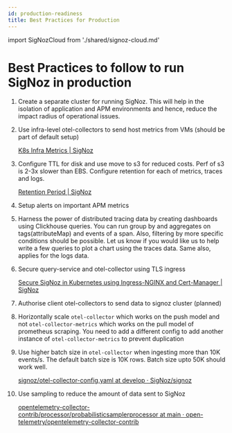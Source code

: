```yaml
---
id: production-readiness
title: Best Practices for Production
---
```

import SigNozCloud from './shared/signoz-cloud.md'

<SigNozCloud />

# Best Practices to follow to run SigNoz in production

1. Create a separate cluster for running SigNoz. This will help in the isolation of application and APM environments and hence, reduce the impact radius of operational issues.
2. Use infra-level otel-collectors to send host metrics from VMs (should be part of default setup) 
    
    [K8s Infra Metrics | SigNoz](https://signoz.io/docs/tutorial/kubernetes-infra-metrics/)
    
3. Configure TTL for disk and use move to s3 for reduced costs. Perf of s3 is 2-3x slower than EBS. Configure retention for each of metrics, traces and logs. 
    
    [Retention Period | SigNoz](https://signoz.io/docs/userguide/retention-period/)
    
4. Setup alerts on important APM metrics
5. Harness the power of distributed tracing data by creating dashboards using Clickhouse queries. You can run group by and aggregates on tags(attributeMap) and events of a span. Also, filtering by more specific conditions should be possible. Let us know if you would like us to help write a few queries to plot a chart using the traces data. Same also, applies for the logs data.
6. Secure query-service and otel-collector using TLS ingress
    
    [Secure SigNoz in Kubernetes using Ingress-NGINX and Cert-Manager | SigNoz](https://signoz.io/docs/tutorial/setting-up-tls-for-signoz/)
    
7. Authorise client otel-collectors to send data to signoz cluster (planned)
8. Horizontally scale `otel-collector` which works on the push model and not `otel-collector-metrics` which works on the pull model of prometheus scraping. You need to add a different config to add another instance of `otel-collector-metrics` to prevent duplication
9. Use higher batch size in `otel-collector` when ingesting more than 10K events/s. The default batch size is 10K rows. Batch size upto 50K should work well.
    
    [signoz/otel-collector-config.yaml at develop · SigNoz/signoz](https://github.com/SigNoz/signoz/blob/develop/deploy/docker/clickhouse-setup/otel-collector-config.yaml#L60)
    
10. Use sampling to reduce the amount of data sent to SigNoz
    
    [opentelemetry-collector-contrib/processor/probabilisticsamplerprocessor at main · open-telemetry/opentelemetry-collector-contrib](https://github.com/open-telemetry/opentelemetry-collector-contrib/tree/main/processor/probabilisticsamplerprocessor)
    

